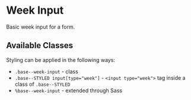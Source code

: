 # Week Input

Basic week input for a form.

## Available Classes

Styling can be applied in the following ways:

* `.base--week-input` - class
* `.base--STYLED input[type="week"]` - `<input type="week">` tag inside a class of `.base--STYLED`
* `%base--week-input` - extended through Sass
